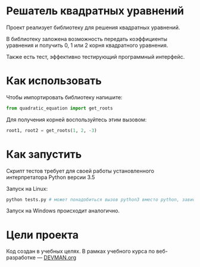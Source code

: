# Решатель квадратных уравнений

Проект реализует библиотеку для решения квадратных уравнений.

В библиотеку заложена возможность передать коэффициенты уравнения и получить 0, 1 или 2 корня квадратного уравнения.

Также есть тест, эффективно тестирующий программный интерфейс.

# Как использовать

Чтобы импортировать библиотеку напишите:
```python
from quadratic_equation import get_roots
```

Для получения корней воспользуйтесь этим вызовом:
```python
root1, root2 = get_roots(1, 2, -3)
```

# Как запустить

Скрипт тестов требует для своей работы установленного интерпретатора Python версии 3.5

Запуск на Linux:

```bash
python tests.py # может понадобиться вызов python3 вместо python, зависит от настроек операционной системы
```

Запуск на Windows происходит аналогично.

# Цели проекта

Код создан в учебных целях. В рамках учебного курса по веб-разработке ― [DEVMAN.org](https://devman.org)
